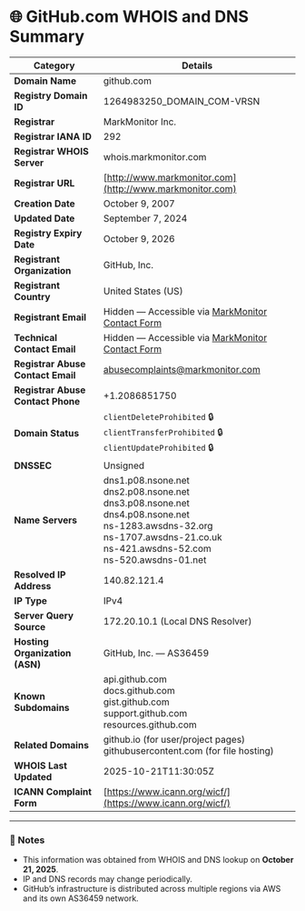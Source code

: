 # 🌐 GitHub.com WHOIS and DNS Summary

| **Category** | **Details** |
|---------------|-------------|
| **Domain Name** | github.com |
| **Registry Domain ID** | 1264983250_DOMAIN_COM-VRSN |
| **Registrar** | MarkMonitor Inc. |
| **Registrar IANA ID** | 292 |
| **Registrar WHOIS Server** | whois.markmonitor.com |
| **Registrar URL** | [http://www.markmonitor.com](http://www.markmonitor.com) |
| **Creation Date** | October 9, 2007 |
| **Updated Date** | September 7, 2024 |
| **Registry Expiry Date** | October 9, 2026 |
| **Registrant Organization** | GitHub, Inc. |
| **Registrant Country** | United States (US) |
| **Registrant Email** | Hidden — Accessible via [MarkMonitor Contact Form](https://domains.markmonitor.com/whois/github.com) |
| **Technical Contact Email** | Hidden — Accessible via [MarkMonitor Contact Form](https://domains.markmonitor.com/whois/github.com) |
| **Registrar Abuse Contact Email** | [abusecomplaints@markmonitor.com](mailto:abusecomplaints@markmonitor.com) |
| **Registrar Abuse Contact Phone** | +1.2086851750 |
| **Domain Status** | `clientDeleteProhibited` 🔒<br>`clientTransferProhibited` 🔒<br>`clientUpdateProhibited` 🔒 |
| **DNSSEC** | Unsigned |
| **Name Servers** | dns1.p08.nsone.net<br>dns2.p08.nsone.net<br>dns3.p08.nsone.net<br>dns4.p08.nsone.net<br>ns-1283.awsdns-32.org<br>ns-1707.awsdns-21.co.uk<br>ns-421.awsdns-52.com<br>ns-520.awsdns-01.net |
| **Resolved IP Address** | 140.82.121.4 |
| **IP Type** | IPv4 |
| **Server Query Source** | 172.20.10.1 (Local DNS Resolver) |
| **Hosting Organization (ASN)** | GitHub, Inc. — AS36459 |
| **Known Subdomains** | api.github.com<br>docs.github.com<br>gist.github.com<br>support.github.com<br>resources.github.com |
| **Related Domains** | github.io (for user/project pages)<br>githubusercontent.com (for file hosting) |
| **WHOIS Last Updated** | 2025-10-21T11:30:05Z |
| **ICANN Complaint Form** | [https://www.icann.org/wicf/](https://www.icann.org/wicf/) |

---

### 📘 Notes

- This information was obtained from WHOIS and DNS lookup on **October 21, 2025**.  
- IP and DNS records may change periodically.  
- GitHub’s infrastructure is distributed across multiple regions via AWS and its own AS36459 network.
